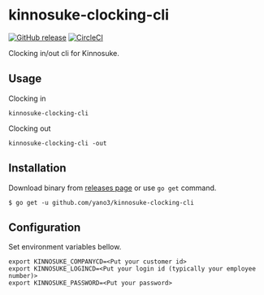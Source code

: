 # kinnosuke-clocking-cli

[![GitHub release](https://img.shields.io/github/release/yano3/kinnosuke-clocking-cli.svg)](https://github.com/yano3/kinnosuke-clocking-cli/releases)
[![CircleCI](https://circleci.com/gh/yano3/kinnosuke-clocking-cli.svg?style=shield)](https://circleci.com/gh/yano3/kinnosuke-clocking-cli)

Clocking in/out cli for Kinnosuke.

## Usage

Clocking in

```
kinnosuke-clocking-cli
```

Clocking out

```
kinnosuke-clocking-cli -out
```

## Installation

Download binary from [releases page](https://github.com/yano3/kinnosuke-clocking-cli/releases) or use `go get` command.

```console
$ go get -u github.com/yano3/kinnosuke-clocking-cli
```

## Configuration

Set environment variables bellow.

```
export KINNOSUKE_COMPANYCD=<Put your customer id>
export KINNOSUKE_LOGINCD=<Put your login id (typically your employee number)>
export KINNOSUKE_PASSWORD=<Put your password>
```
